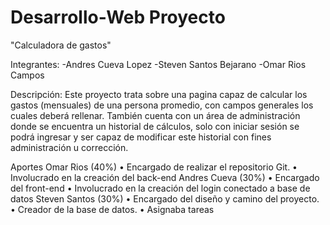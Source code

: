 # Desarrollo-Web Proyecto
 "Calculadora de gastos"

 Integrantes:
-Andres Cueva Lopez
-Steven Santos Bejarano
-Omar Rios Campos

Descripción:
Este proyecto trata sobre una pagina capaz de calcular los gastos (mensuales) de una persona promedio, con campos generales los cuales deberá rellenar. También cuenta con un área de administración donde se encuentra un historial de cálculos, solo con iniciar sesión se podrá ingresar y ser capaz de modificar este historial con fines administración u corrección.

Aportes
Omar Rios (40%)
•	Encargado de realizar el repositorio Git.
•	Involucrado en la creación del back-end
Andres Cueva (30%)
•	Encargado del front-end
•	Involucrado en la creación del login conectado a base de datos
Steven Santos (30%)
•	Encargado del diseño y camino del proyecto.
•	Creador de la base de datos.
•	Asignaba tareas
